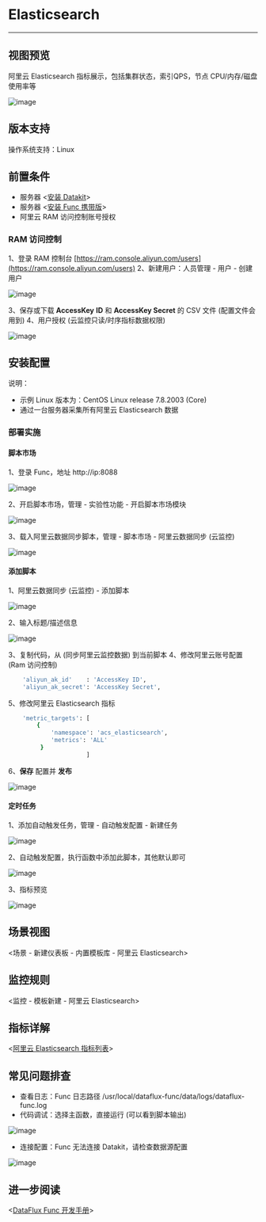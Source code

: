 
# Elasticsearch
---

## 视图预览

阿里云 Elasticsearch 指标展示，包括集群状态，索引QPS，节点 CPU/内存/磁盘使用率等

![image](imgs/input-aliyun-es-1.png)

## 版本支持

操作系统支持：Linux 

## 前置条件

- 服务器 <[安装 Datakit](../datakit/datakit-install.md)>
- 服务器 <[安装 Func 携带版](../dataflux-func/quick-start.md)>
- 阿里云 RAM 访问控制账号授权

### RAM 访问控制

1、登录 RAM 控制台  [https://ram.console.aliyun.com/users](https://ram.console.aliyun.com/users)
2、新建用户：人员管理 - 用户 - 创建用户

![image](imgs/input-aliyun-es-2.png)

3、保存或下载 **AccessKey** **ID** 和 **AccessKey Secret** 的 CSV 文件 (配置文件会用到)
4、用户授权 (云监控只读/时序指标数据权限)

![image](imgs/input-aliyun-es-3.png)

## 安装配置

说明：

- 示例 Linux 版本为：CentOS Linux release 7.8.2003 (Core)
- 通过一台服务器采集所有阿里云 Elasticsearch 数据

### 部署实施

#### 脚本市场

1、登录 Func，地址 http://ip:8088

![image](imgs/input-aliyun-es-4.png)

2、开启脚本市场，管理 - 实验性功能 - 开启脚本市场模块

![image](imgs/input-aliyun-es-5.png)

3、载入阿里云数据同步脚本，管理 - 脚本市场 - 阿里云数据同步 (云监控)

![image](imgs/input-aliyun-es-6.png)

#### 添加脚本

1、阿里云数据同步 (云监控) - 添加脚本

![image](imgs/input-aliyun-es-7.png)

2、输入标题/描述信息

![image](imgs/input-aliyun-es-8.png)

3、复制代码，从 (同步阿里云监控数据) 到当前脚本
4、修改阿里云账号配置 (Ram 访问控制)

```bash
    'aliyun_ak_id'    : 'AccessKey ID',
    'aliyun_ak_secret': 'AccessKey Secret',
```

5、修改阿里云 Elasticsearch 指标

```bash
    'metric_targets': [
        {
            'namespace': 'acs_elasticsearch',
            'metrics': 'ALL'
         }           
                      ]
```

6、**保存** 配置并 **发布**

![image](imgs/input-aliyun-es-9.png)

#### 定时任务

1、添加自动触发任务，管理 - 自动触发配置 - 新建任务

![image](imgs/input-aliyun-es-10.png)

2、自动触发配置，执行函数中添加此脚本，其他默认即可

![image](imgs/input-aliyun-es-11.png)

3、指标预览

![image](imgs/input-aliyun-es-12.png)

## 场景视图

<场景 - 新建仪表板 - 内置模板库 - 阿里云 Elasticsearch>

## 监控规则

<监控 - 模板新建 - 阿里云 Elasticsearch>

## 指标详解

<[阿里云 Elasticsearch 指标列表](https://help.aliyun.com/document_detail/165026.htm?spm=a2c4g.11186623.0.0.43b91c27IVXM20#concept-2495562)>

## 常见问题排查

- 查看日志：Func 日志路径 /usr/local/dataflux-func/data/logs/dataflux-func.log
- 代码调试：选择主函数，直接运行 (可以看到脚本输出)

![image](imgs/input-aliyun-es-13.png)

- 连接配置：Func 无法连接 Datakit，请检查数据源配置

![image](imgs/input-aliyun-es-14.png)

## 进一步阅读

<[DataFlux Func 开发手册](https://func.guance.com/#/read?q=%2Fdataflux%2Ffunc%2Fdevelopment-guide.md)>

